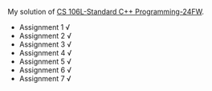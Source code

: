 My solution of [CS 106L-Standard C++ Programming-24FW](https://web.stanford.edu/class/cs106l/).

- Assignment 1 √
- Assignment 2 √
- Assignment 3 √
- Assignment 4 √
- Assignment 5 √ 
- Assignment 6 √
- Assignment 7 √ 
